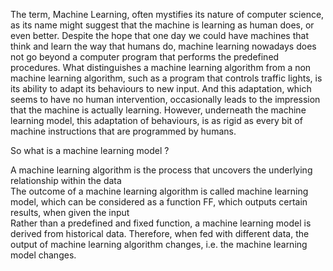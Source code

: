 The term, Machine Learning, often mystifies its nature of computer science, as its name might suggest that the machine is learning as human does, or even better. 
Despite the hope that one day we could have machines that think and learn the way that humans do, machine learning nowadays does not go beyond a computer program that performs the predefined procedures. What distinguishes a machine learning algorithm from a non machine learning algorithm, such as a program that controls traffic lights, is its ability to adapt its behaviours to new input. And this adaptation, which seems to have no human intervention, occasionally leads to the impression that the machine is actually learning. However, underneath the machine learning model, this adaptation of behaviours, is as rigid as every bit of machine instructions that are programmed by humans. 

So what is a machine learning model ? 
  
  A machine learning algorithm is the process that uncovers the underlying relationship within the data  
  The outcome of a machine learning algorithm is called machine learning model, which can be considered as a function FF, which outputs     certain results, when given the input  
  Rather than a predefined and fixed function, a machine learning model is derived from historical data. Therefore, when fed with           different data, the output of machine learning algorithm changes, i.e. the machine learning model changes.
  
